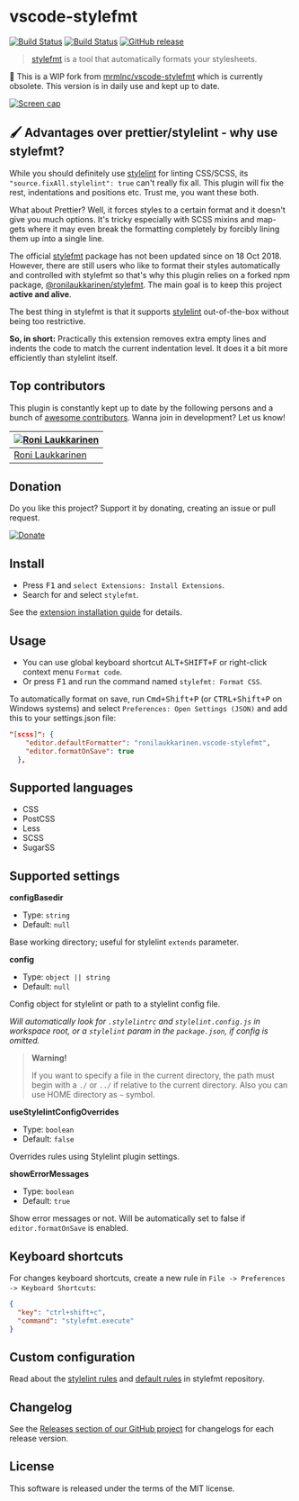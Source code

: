 # vscode-stylefmt

[![Build Status](https://img.shields.io/badge/visual%20studio-marketplace-green.svg?style=flat-square)](https://marketplace.visualstudio.com/items?itemName=ronilaukkarinen.vscode-stylefmt) [![Build Status](https://img.shields.io/travis/com/ronilaukkarinen/vscode-stylefmt.svg?style=flat-square)](https://app.travis-ci.com/github/ronilaukkarinen/vscode-stylefmt) [![GitHub release](https://img.shields.io/github/release/ronilaukkarinen/vscode-stylefmt.svg?style=flat-square)](https://github.com/ronilaukkarinen/vscode-stylefmt/releases)

> [stylefmt](https://github.com/morishitter/stylefmt) is a tool that automatically formats your stylesheets.

🍴 This is a WIP fork from [mrmlnc/vscode-stylefmt](https://github.com/mrmlnc/vscode-stylefmt) which is currently obsolete. This version is in daily use and kept up to date.

[![Screen cap](https://i.imgur.com/h5vFQPP.gif)](https://i.imgur.com/h5vFQPP.gif)

## 🖌 Advantages over prettier/stylelint - why use stylefmt?

While you should definitely use [stylelint](https://stylelint.io/) for linting CSS/SCSS, its `"source.fixAll.stylelint": true` can't really fix all. This plugin will fix the rest, indentations and positions etc. Trust me, you want these both.

What about Prettier? Well, it forces styles to a certain format and it doesn't give you much options. It's tricky especially with SCSS mixins and map-gets where it may even break the formatting completely by forcibly lining them up into a single line.

The official [stylefmt](https://github.com/morishitter/stylefmt) package has not been updated since on 18 Oct 2018. However, there are still users who like to format their styles automatically and controlled with stylefmt so that's why this plugin relies on a forked npm package, [@ronilaukkarinen/stylefmt](https://github.com/ronilaukkarinen/stylefmt). The main goal is to keep this project **active and alive**.

The best thing in stylefmt is that it supports [stylelint](https://stylelint.io/) out-of-the-box without being too restrictive.

**So, in short:** Practically this extension removes extra empty lines and indents the code to match the current indentation level. It does it a bit more efficiently than stylelint itself.

## Top contributors

This plugin is constantly kept up to date by the following persons and a bunch of [awesome contributors](https://github.com/ronilaukkarinen/vscode-stylefmt/graphs/contributors). Wanna join in development? Let us know!

| [![Roni Laukkarinen](https://avatars3.githubusercontent.com/u/1534150?v=4&s=70)](https://github.com/ronilaukkarinen) |
| --- |
| [Roni Laukkarinen](https://github.com/ronilaukkarinen) |

## Donation

Do you like this project? Support it by donating, creating an issue or pull request.

[![Donate](https://img.shields.io/badge/Donate-PayPal-green.svg)](https://paypal.me/ronilaukkarinen?locale.x=en_US)

## Install

  * Press <kbd>F1</kbd> and `select Extensions: Install Extensions`.
  * Search for and select `stylefmt`.

See the [extension installation guide](https://code.visualstudio.com/docs/editor/extension-gallery) for details.

## Usage

  * You can use global keyboard shortcut <kbd>ALT+SHIFT+F</kbd> or right-click context menu `Format code`.
  * Or press <kbd>F1</kbd> and run the command named `stylefmt: Format CSS`.

To automatically format on save, run <kbd>Cmd+Shift+P</kbd> (or <kbd>CTRL+Shift+P</kbd> on Windows systems) and select `Preferences: Open Settings (JSON)` and add this to your settings.json file:

``` json
"[scss]": {
    "editor.defaultFormatter": "ronilaukkarinen.vscode-stylefmt",
    "editor.formatOnSave": true
  },
  ```

## Supported languages

  * CSS
  * PostCSS
  * Less
  * SCSS
  * SugarSS

## Supported settings

**configBasedir**

  * Type: `string`
  * Default: `null`

Base working directory; useful for stylelint `extends` parameter.

**config**

  * Type: `object || string`
  * Default: `null`

Config object for stylelint or path to a stylelint config file.

*Will automatically look for `.stylelintrc` and `stylelint.config.js` in workspace root, or a `stylelint` param in the `package.json`, if config is omitted.*

> **Warning!**
>
> If you want to specify a file in the current directory, the path must begin with a `./` or `../` if relative to the current directory. Also you can use HOME directory as `~` symbol.

**useStylelintConfigOverrides**

  * Type: `boolean`
  * Default: `false`

Overrides rules using Stylelint plugin settings.

**showErrorMessages**

  * Type: `boolean`
  * Default: `true`

Show error messages or not. Will be automatically set to false if `editor.formatOnSave` is enabled.

## Keyboard shortcuts

For changes keyboard shortcuts, create a new rule in `File -> Preferences -> Keyboard Shortcuts`:

```json
{
  "key": "ctrl+shift+c",
  "command": "stylefmt.execute"
}
```

## Custom configuration

Read about the [stylelint rules](https://github.com/morishitter/stylefmt#stylelint-rules-that-stylefmt-can-handle) and [default rules](https://github.com/morishitter/stylefmt#default-formatting-rules-without-stylelint-config-file) in stylefmt repository.

## Changelog

See the [Releases section of our GitHub project](https://github.com/ronilaukkarinen/vscode-stylefmt/releases) for changelogs for each release version.

## License

This software is released under the terms of the MIT license.

